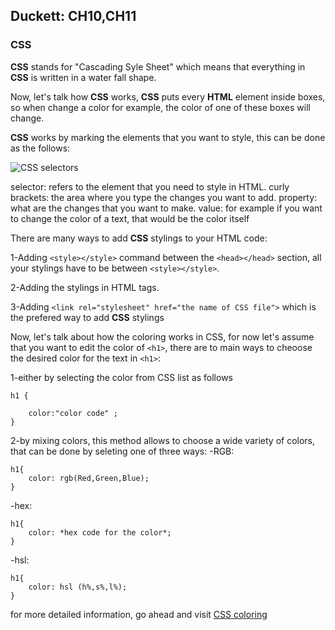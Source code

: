 ## Duckett: CH10,CH11

### CSS

**CSS** stands for "Cascading Syle Sheet" which means that everything in **CSS** is written in a water fall shape.

Now, let's talk how **CSS** works, **CSS** puts every **HTML** element inside boxes, so when change a color for example, the color of one of these boxes will change.

**CSS** works by marking the elements that you want to style, this can be done as the follows:

![CSS selectors](https://hackernoon.com/drafts/2z4a3yh4.png)

selector: refers to the element that you need to style in HTML.
curly brackets: the area where you type the changes you want to add.
property: what are the changes that you want to make.
value: for example if you want to change the color of a text, that would be the color itself

There are many ways to add **CSS** stylings to your HTML code:

1-Adding `<style></style>` command between the `<head></head>` section, all your stylings have to be between `<style></style>`.

2-Adding the stylings in HTML tags.

3-Adding `<link rel="stylesheet" href="the name of CSS file">` which is the prefered way to add **CSS** stylings


Now, let's talk about how the coloring works in CSS, for now let's assume that you want to edit the color of `<h1>`, there are to main ways to cheoose the desired color for the text in `<h1>`:

1-either by selecting the color from CSS list as follows
```
h1 {

    color:"color code" ;
}
```

2-by mixing colors, this method allows to choose a wide variety of colors, that can be done by seleting one of three ways:
  -RGB:
  ```
  h1{
      color: rgb(Red,Green,Blue);
  }
  ```
 
  -hex:
  ```
  h1{
      color: *hex code for the color*;
  }
  ```
 
  -hsl:
  ```
  h1{
      color: hsl (h%,s%,l%);
  }
  ```

for more detailed information, go ahead and visit [CSS coloring](https://www.w3schools.com/colors/colors_hsl.asp)
